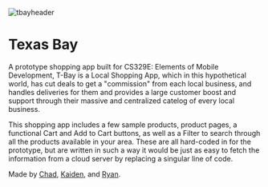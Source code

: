 ![tbayheader](https://user-images.githubusercontent.com/76540311/154885554-7408e8fd-45c2-4550-a7fb-e27ed1ba4df3.png)


# Texas Bay

A prototype shopping app built for CS329E: Elements of Mobile Development, T-Bay is a Local Shopping App,
which in this hypothetical world, has cut deals to get a "commission" from each local business, and handles
deliveries for them and provides a large customer boost and support through their massive and centralized
catelog of every local business.

This shopping app includes a few sample products, product pages, a functional Cart and Add to Cart buttons, as well
as a Filter to search through all the products available in your area. These are all hard-coded in for the prototype,
but are written in such a way it would be just as easy to fetch the information from a cloud server by replacing a 
singular line of code.

Made by [Chad](https://github.com/chadgraham3), [Kaiden](https://github.com/Kaidenpc), and [Ryan](https://github.com/ryanhlewis).
